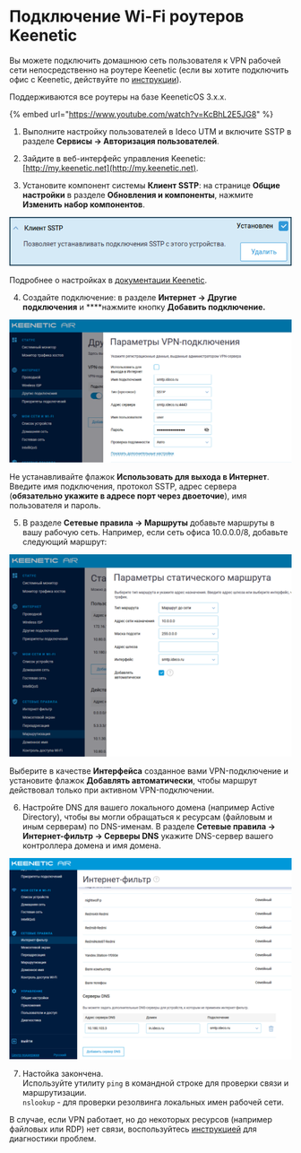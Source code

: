 # Подключение Wi-Fi роутеров Keenetic

Вы можете подключить домашнюю сеть пользователя к VPN рабочей сети непосредственно на роутере Keenetic \(если вы хотите подключить офис с Keenetic, действуйте по [инструкции](../../site-to-site/sstp-connection-keenetic.md)\).

Поддерживаются все роутеры на базе KeeneticOS 3.х.х.

{% embed url="https://www.youtube.com/watch?v=KcBhL2E5JG8" %}

1. Выполните настройку пользователей в Ideco UTM и включите SSTP в разделе **Сервисы -&gt; Авторизация пользователей**.

2. Зайдите в веб-интерфейс управления Keenetic: [http://my.keenetic.net](http://my.keenetic.net).

3. Установите компонент системы **Клиент SSTP**: на странице **Общие настройки** в разделе **Обновления и компоненты**, нажмите **Изменить набор компонентов**.  

![](../../../../.gitbook/assets/sstp-c-01%20%282%29%20%282%29%20%282%29%20%282%29%20%282%29%20%282%29%20%282%29.png)

Подробнее о настройках в [документации Keenetic](https://help.keenetic.com/hc/ru/articles/360000599979-%D0%9A%D0%BB%D0%B8%D0%B5%D0%BD%D1%82-SSTP).

4. Создайте подключение: в разделе **Интернет -&gt; Другие подключения** и ****нажмите кнопку **Добавить подключение.**

![](../../../../.gitbook/assets/sstp-c-02%20%281%29.png)

Не устанавливайте флажок **Использовать для выхода в Интернет**.  Введите имя подключения, протокол SSTP, адрес сервера \(**обязательно укажите в адресе порт через двоеточие**\), имя пользователя и пароль.

5. В разделе **Сетевые правила -&gt; Маршруты** добавьте маршруты в вашу рабочую сеть. Например, если сеть офиса 10.0.0.0/8, добавьте следующий маршрут:  

![](../../../../.gitbook/assets/16842860.png)

Выберите в качестве **Интерфейса** созданное вами VPN-подключение и установите флажок **Добавлять автоматически**, чтобы маршрут действовал только при активном VPN-подключении.

6. Настройте DNS для вашего локального домена \(например Active Directory\), чтобы вы могли обращаться к ресурсам \(файловым и иным серверам\) по DNS-именам. В разделе **Сетевые правила -&gt; Интернет-фильтр -&gt; Серверы DNS** укажите DNS-сервер вашего контроллера домена и имя домена.  

![](../../../../.gitbook/assets/16842861.png)

7. Настойка закончена.   
Используйте утилиту `ping` в командной строке для проверки связи и маршрутизации.    
`nslookup` - для проверки резолвинга локальных имен рабочей сети.  

В случае, если VPN работает, но до некоторых ресурсов \(например файловых или RDP\) нет связи, воспользуйтесь [инструкцией](../features.md) для диагностики проблем.  

